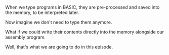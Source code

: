 When we type programs in BASIC, they are pre-processed and saved into the memory, to be interpreted later.

Now imagine we don't need to type them anymore.

What if we could write their contents directly into the memory alongside our assembly program.

Well, that's what we are going to do in this episode.